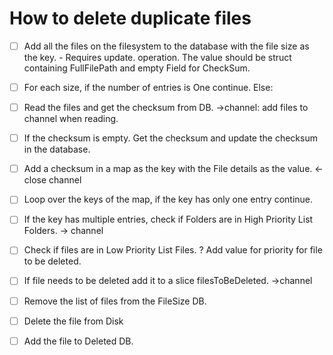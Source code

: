 
#  How to delete duplicate files

 - [ ] Add all the files on the filesystem to the database with the file size as the key. - Requires update. operation. The value should be struct containing FullFilePath and empty Field for CheckSum.

 - [ ] For each size, if the number of entries is One continue. Else:

 - [ ] Read the files and get the checksum from DB. ->channel: add files to channel when reading.

 - [ ] If the checksum is empty. Get the checksum and update the checksum in the database.
 - [ ] Add a checksum in a map as the key with the File details as the value. <-close channel
 - [ ] Loop over the keys of the map, if the key has only one entry continue.

 - [ ] If the key has multiple entries, check if Folders are in High Priority List Folders. -> channel
 - [ ] Check if files are in Low Priority List Files.
? Add value for priority for file to be deleted.

 - [ ] If file needs to be deleted add it to a slice filesToBeDeleted. ->channel
 - [ ] Remove the list of files from the FileSize DB.
 - [ ] Delete the file from Disk
 - [ ] Add the file to Deleted DB.
